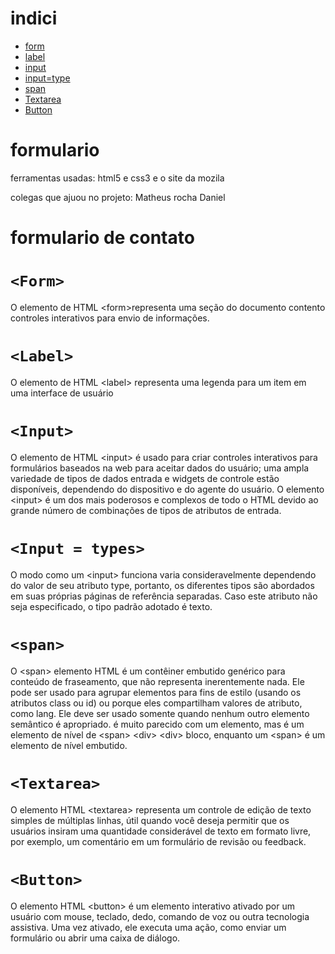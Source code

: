 # indici
* [form](#form)
* [label](#label)
* [input](#input)
* [input=type](#input--types)
* [span](#span)
* [Textarea](#textarea)
* [Button](#button)

# formulario 
ferramentas usadas:
html5 e css3
e o site da mozila 

colegas que ajuou no projeto: 
Matheus rocha 
Daniel 

# formulario de contato

# `<Form>`
O elemento de HTML &lt;form&gt;representa uma seção do documento contento controles interativos para envio de informações.

# `<Label>`
O elemento de HTML &lt;label&gt; representa uma legenda para um item em uma interface de usuário

# `<Input>`
O elemento de HTML &lt;input&gt; é usado para criar controles interativos para formulários baseados na web para aceitar dados do usuário; uma ampla variedade de tipos de dados entrada e widgets de controle estão disponíveis, dependendo do dispositivo e do agente do usuário. O elemento &lt;input&gt; é um dos mais poderosos e complexos de todo o HTML devido ao grande número de combinações de tipos de atributos de entrada.

# `<Input = types>`
O modo como um &lt;input&gt; funciona varia consideravelmente dependendo do valor de seu atributo type, portanto, os diferentes tipos são abordados em suas próprias páginas de referência separadas. Caso este atributo não seja especificado, o tipo padrão adotado é texto.

# `<span>`
O &lt;span&gt; elemento HTML é um contêiner embutido genérico para conteúdo de fraseamento, que não representa inerentemente nada. Ele pode ser usado para agrupar elementos para fins de estilo (usando os atributos class ou id) ou porque eles compartilham valores de atributo, como lang. Ele deve ser usado somente quando nenhum outro elemento semântico é apropriado. é muito parecido com um elemento, mas é um elemento de nível de &lt;span&gt; &lt;div&gt; &lt;div&gt; bloco, enquanto um &lt;span&gt; é um elemento de nível embutido.

# `<Textarea>`
O elemento HTML &lt;textarea&gt; representa um controle de edição de texto simples de múltiplas linhas, útil quando você deseja permitir que os usuários insiram uma quantidade considerável de texto em formato livre, por exemplo, um comentário em um formulário de revisão ou feedback.

# `<Button>`
O elemento HTML &lt;button&gt; é um elemento interativo ativado por um usuário com mouse, teclado, dedo, comando de voz ou outra tecnologia assistiva. Uma vez ativado, ele executa uma ação, como enviar um formulário ou abrir uma caixa de diálogo.

